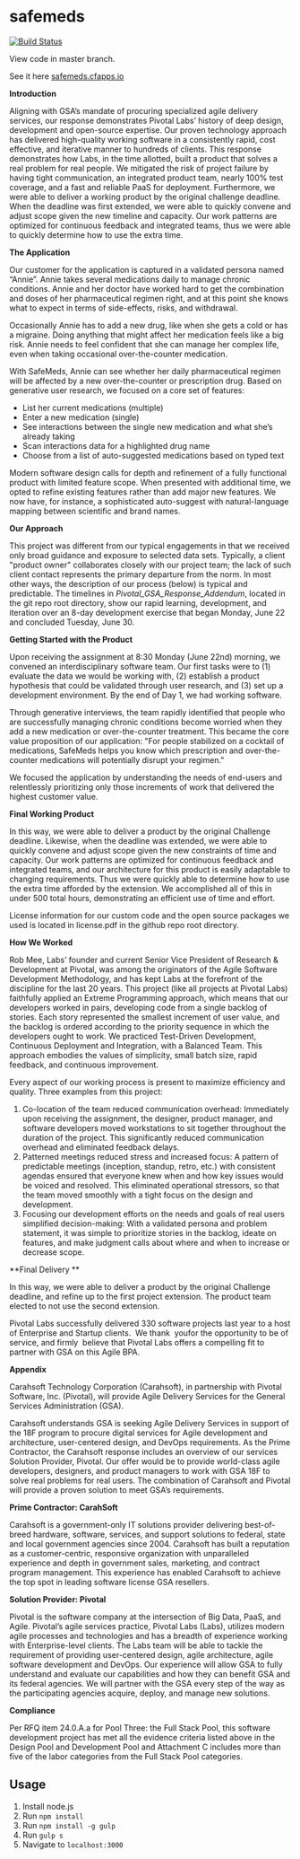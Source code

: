 # safemeds
[![Build Status](https://travis-ci.org/pivotal-cf/safemeds.svg)](https://travis-ci.org/pivotal-cf/safemeds)

View code in master branch.

See it here [safemeds.cfapps.io](http://safemeds.cfapps.io)


**Introduction**

Aligning with GSA’s mandate of procuring specialized agile delivery services, our response demonstrates Pivotal Labs’ history of deep design, development and open-source expertise. Our proven technology approach has delivered high-quality working software in a consistently rapid, cost effective, and iterative manner to hundreds of clients. This response demonstrates how Labs, in the time allotted, built a product that solves a real problem for real people. We mitigated the risk of project failure by having tight communication, an integrated product team, nearly 100% test coverage, and a fast and reliable PaaS for deployment. Furthermore, we were able to deliver a working product by the original challenge deadline. When the deadline was first extended, we were able to quickly convene and adjust scope given the new timeline and capacity. Our work patterns are optimized for continuous feedback and integrated teams, thus we were able to quickly determine how to use the extra time. 

**The Application**

Our customer for the application is captured in a validated persona named “Annie”. Annie takes several medications daily to manage chronic conditions. Annie and her doctor have worked hard to get the combination and doses of her pharmaceutical regimen right, and at this point she knows what to expect in terms of side-effects, risks, and withdrawal. 

Occasionally Annie has to add a new drug, like when she gets a cold or has a migraine. Doing anything that might affect her medication feels like a big risk. Annie needs to feel confident that she can manage her complex life, even when taking occasional over-the-counter medication. 

With SafeMeds, Annie can see whether her daily pharmaceutical regimen will be affected by a new over-the-counter or prescription drug. Based on generative user research, we focused on a core set of features:

- List her current medications (multiple) 
- Enter a new medication (single) 
- See interactions between the single new medication and what she’s already taking 
- Scan interactions data for a highlighted drug name 
- Choose from a list of auto-suggested medications based on typed text 

Modern software design calls for depth and refinement of a fully functional product with limited feature scope. When presented with additional time, we opted to refine existing features rather than add major new features. We now have, for instance, a sophisticated auto-suggest with natural-language mapping between scientific and brand names. 

**Our Approach** 

This project was different from our typical engagements in that we received only broad guidance and exposure to selected data sets. Typically, a client "product owner" collaborates closely with our project team; the lack of such client contact represents the primary departure from the norm. In most other ways, the description of our process (below) is typical and predictable. The timelines in _Pivotal_GSA_Response_Addendum_, located in the git repo root directory, show our rapid learning, development, and iteration over an 8-day development exercise that began Monday, June 22 and concluded Tuesday, June 30. 

**Getting Started with the Product**

Upon receiving the assignment at 8:30 Monday (June 22nd) morning, we convened an interdisciplinary software team. Our first tasks were to (1) evaluate the data we would be working with, (2) establish a product hypothesis that could be validated through user research, and (3) set up a development environment. By the end of Day 1, we had working software. 

Through generative interviews, the team rapidly identified that people who are successfully managing chronic conditions become worried when they add a new medication or over-the-counter treatment. This became the core value proposition of our application: "For people stabilized on a cocktail of medications, SafeMeds helps you know which prescription and over-the-counter medications will potentially disrupt your regimen."  

We focused the application by understanding the needs of end-users and relentlessly prioritizing only those increments of work that delivered the highest customer value. 

**Final Working Product**

In this way, we were able to deliver a product by the original Challenge deadline. Likewise, when the deadline was extended, we were able to quickly convene and adjust scope given the new constraints of time and capacity. Our work patterns are optimized for continuous feedback and integrated teams, and our architecture for this product is easily adaptable to changing requirements. Thus we were quickly able to determine how to use the extra time afforded by the extension. We accomplished all of this in under 500 total hours, demonstrating an efficient use of time and effort.

License information for our custom code and the open source packages we used is located in license.pdf in the github repo root directory.

**How We Worked**

Rob Mee, Labs’ founder and current Senior Vice President of Research & Development at Pivotal, was among the originators of the Agile Software Development Methodology, and has kept Labs at the forefront of the discipline for the last 20 years. This project (like all projects at Pivotal Labs) faithfully applied an Extreme Programming approach, which means that our developers worked in pairs, developing code from a single backlog of stories. Each story represented the smallest increment of user value, and the backlog is ordered according to the priority sequence in which the developers ought to work. We practiced Test-Driven Development, Continuous Deployment and Integration, with a Balanced Team. This approach embodies the values of simplicity, small batch size, rapid feedback, and continuous improvement.

Every aspect of our working process is present to maximize efficiency and quality. Three examples from this project: 

1. Co-location of the team reduced communication overhead: Immediately upon receiving the assignment, the designer, product manager, and software developers moved workstations to sit together throughout the duration of the project. This significantly reduced communication overhead and eliminated feedback delays. 
2. Patterned meetings reduced stress and increased focus: A pattern of predictable meetings (inception, standup, retro, etc.) with consistent agendas ensured that everyone knew when and how key issues would be voiced and resolved. This eliminated operational stressors, so that the team moved smoothly with a tight focus on the design and development. 
3. Focusing our development efforts on the needs and goals of real users simplified decision-making: With a validated persona and problem statement, it was simple to prioritize stories in the backlog, ideate on features, and make judgment calls about where and when to increase or decrease scope. 

**Final Delivery **

In this way, we were able to deliver a product by the original Challenge deadline, and refine up to the first project extension. The product team elected to not use the second extension.

Pivotal Labs successfully delivered 330 software projects last year to a host of Enterprise and Startup clients.  We thank  youfor the opportunity to be of service, and firmly  believe that Pivotal Labs offers a compelling fit to partner with GSA on this Agile BPA.

**Appendix**

Carahsoft Technology Corporation (Carahsoft), in partnership with Pivotal Software, Inc. (Pivotal), will provide Agile Delivery Services for the General Services Administration (GSA).

Carahsoft understands GSA is seeking Agile Delivery Services in support of the 18F program to procure digital services for Agile development and architecture, user-centered design, and DevOps requirements. As the Prime Contractor, the Carahsoft response includes an overview of our services Solution Provider, Pivotal. Our offer would be to provide world-class agile developers, designers, and product managers to work with GSA 18F to solve real problems for real users. The combination of Carahsoft and Pivotal will provide a proven solution to meet GSA’s requirements.  

**Prime Contractor: CarahSoft**

Carahsoft is a government-only IT solutions provider delivering best-of-breed hardware, software, services, and support solutions to federal, state and local government agencies since 2004. Carahsoft has built a reputation as a customer-centric, responsive organization with unparalleled experience and depth in government sales, marketing, and contract program management. This experience has enabled Carahsoft to achieve the top spot in leading software license GSA resellers.

**Solution Provider: Pivotal**

Pivotal is the software company at the intersection of Big Data, PaaS, and Agile. Pivotal’s agile services practice, Pivotal Labs (Labs), utilizes modern agile processes and technologies and has a breadth of experience working with Enterprise-level clients. The Labs team will be able to tackle the requirement of providing user-centered design, agile architecture, agile software development and DevOps. Our experience will allow GSA to fully understand and evaluate our capabilities and how they can benefit GSA and its federal agencies. We will partner with the GSA every step of the way as the participating agencies acquire, deploy, and manage new solutions. 

**Compliance**

Per RFQ item 24.0.A.a for Pool Three: the Full Stack Pool, this software development project has met all the evidence criteria listed above in the Design Pool and Development Pool and Attachment C includes more than five of the labor categories from the Full Stack Pool categories.

## Usage

1. Install node.js
2. Run `npm install`
3. Run `npm install -g gulp`
4. Run `gulp s`
5. Navigate to `localhost:3000`
